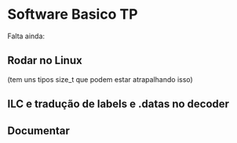 # Software Basico TP

Falta ainda:

## Rodar no Linux
(tem uns tipos size_t que podem estar atrapalhando isso)

## ILC e tradução de labels e .datas no decoder

## Documentar 
